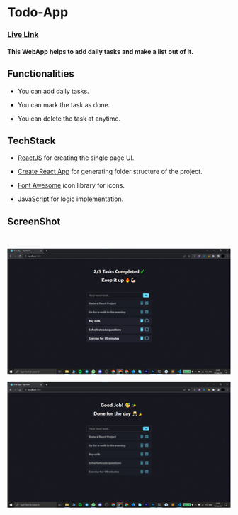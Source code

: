 # Todo-App

### [Live Link](https://raj17ce-todo-app.netlify.app/)

#### This WebApp helps to add daily tasks and make a list out of it.

## Functionalities

- You can add daily tasks.

- You can mark the task as done.

- You can delete the task at anytime.

## TechStack

- [ReactJS](https://react.dev) for creating the single page UI.

- [Create React App](https://create-react-app.dev) for generating folder structure of the project.

- [Font Awesome](https://fontawesome.com) icon library for icons.

- JavaScript for logic implementation.

## ScreenShot

<br />

![TodoApp Screenshot 1](./public/Screenshot1.png)

![TodoApp Screenshot 2](./public/Screenshot2.png)